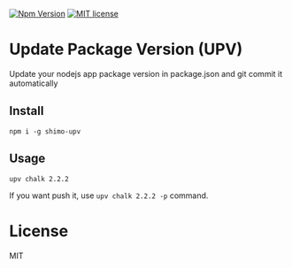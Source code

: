 [![Npm Version](https://img.shields.io/npm/v/shimo-upv.svg?style=flat)](https://img.shields.io/npm/v/shimo-upv.svg?style=flat)
[![MIT license](http://img.shields.io/badge/license-MIT-brightgreen.svg)](http://opensource.org/licenses/MIT)

# Update Package Version (UPV)

Update your nodejs app package version in package.json and git commit it automatically

## Install

`npm i -g shimo-upv`

## Usage

`upv chalk 2.2.2`

If you want push it, use `upv chalk 2.2.2 -p` command.

# License

MIT
